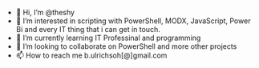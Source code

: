 - 👋 Hi, I’m @theshy
- 👀 I’m interested in scripting with PowerShell, MODX, JavaScript, Power Bi and every IT thing that i can get in touch.
- 🌱 I’m currently learning IT Professinal and programming
- 💞️ I’m looking to collaborate on PowerShell and more other projects 
- 📫 How to reach me b.ulrichsoh[@]gmail.com

<!---
Richshy/Richshy is a ✨ special ✨ repository because its `README.md` (this file) appears on your GitHub profile.
You can click the Preview link to take a look at your changes.
--->
